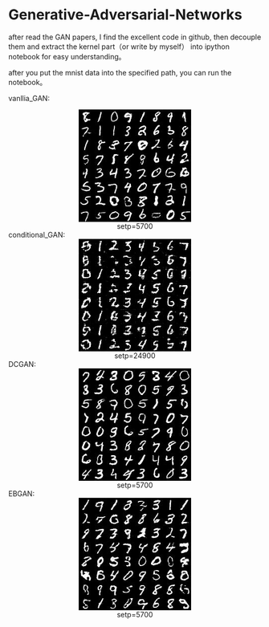 # Generative-Adversarial-Networks

after read the GAN papers, I find the excellent code in github, then decouple them and extract the kernel part（or write by myself） into ipython notebook for easy understanding。   

after you put the mnist data into the specified path, you can run the notebook。 

vanllia_GAN:   
<div align=center><img src="result/vanilla_gan_5700.jpg"  align=center /></div>
<div align=center>setp=5700</div>
conditional_GAN:    
<div align=center><img src="result/cgan_24900.jpg"  align=center /></div>
<div align=center>setp=24900</div>
DCGAN:
<div align=center><img src="result/DCGAN_5700.jpg"  align=center /></div>
<div align=center>setp=5700</div>
EBGAN:
<div align=center><img src="result/ebGAN_5700.jpg"  align=center /></div>
<div align=center>setp=5700</div>

